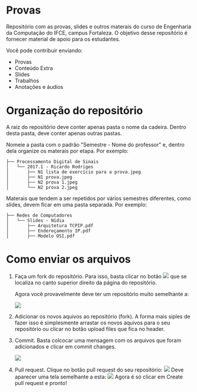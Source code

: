 # Provas

Repositório com as provas, slides e outros materais do curso de Engenharia da Computação do IFCE, campus Fortaleza. O objetivo desse repositório é fornecer material de apoio para os estudantes.

Você pode contribuir enviando:
* Provas
* Conteúdo Extra
* Slides
* Trabalhos
* Anotações e áudios

# Organização do repositório

A raiz do repositório deve conter apenas pasta o nome da cadeira. Dentro desta pasta, deve conter apenas outras pastas.

Nomeie a pasta com o padrão "Semestre - Nome do professor" e, dentro dela organize os materais por etapa. Por exemplo:

```
├── Processamento Digital de Sinais
│   └── 2017.1 - Ricardo Rodriges
│       ├── N1 lista de exercício para a prova.jpeg
│       ├── N1 prova.jpeg
│       ├── N2 prova 1.jpeg
│       └── N2 prova 2.jpeg
```

Materais que tendem a ser repetidos por vários semestres diferentes, como slides, devem ficar em uma pasta separada. Por exemplo:

```
├── Redes de Computadores
│   └── Slides - Nídia
│       ├── Arquitetura TCPIP.pdf
│       ├── Endereçamento IP.pdf
│       ├── Modelo OSI.pdf
```

# Como enviar os arquivos

1. Faça um fork do repositório.
    Para isso, basta clicar no botão 
    <img src="https://raw.githubusercontent.com/jullynobre/provas/master/src/images/fork.jpg"/>
    que se localiza no canto superior direito da página do repositório.
    
    Agora você provavelmente deve ter um repositório muito semelhante a:
    <p>
        <img src="https://raw.githubusercontent.com/jullynobre/provas/master/src/images/repo.jpg"/>
    </p>

2. Adicionar os novos aquivos ao repositório (fork).
    A forma mais siples de fazer isso é simplesmente arrastar os novos aquivos para o seu repositório ou clicar no botão upload files que fica no header.

3. Commit.
    Basta colcocar uma mensagem com os arquivos que foram adicionados e clicar em commit changes.
    <p>
        <img src="https://raw.githubusercontent.com/jullynobre/provas/master/src/images/commit.jpg"/>
    </p>
    
4. Pull request.
    Clique no botão pull request do seu repositório: 
    <img src="https://raw.githubusercontent.com/jullynobre/provas/master/src/images/pull-request.jpg"/>
    Deve aparecer uma tela semelhante a esta: 
    <img src="https://raw.githubusercontent.com/jullynobre/provas/master/src/images/pull-request-screen.jpg"/>
    Agora é só clicar em Create pull request e pronto!
    

